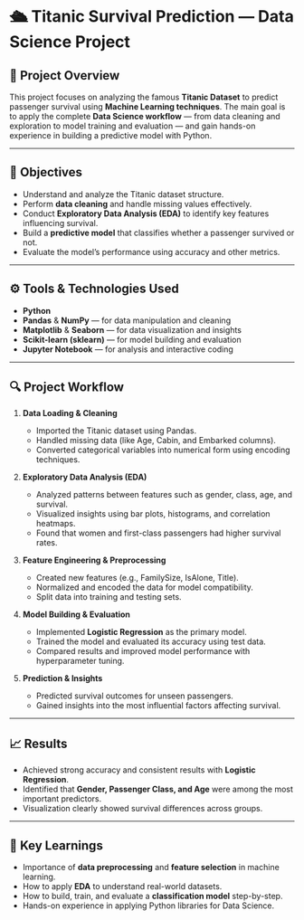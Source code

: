 
# 🛳️ Titanic Survival Prediction — Data Science Project

## 📌 **Project Overview**

This project focuses on analyzing the famous **Titanic Dataset** to predict passenger survival using **Machine Learning techniques**.
The main goal is to apply the complete **Data Science workflow** — from data cleaning and exploration to model training and evaluation — and gain hands-on experience in building a predictive model with Python.

---

## 🎯 **Objectives**

* Understand and analyze the Titanic dataset structure.
* Perform **data cleaning** and handle missing values effectively.
* Conduct **Exploratory Data Analysis (EDA)** to identify key features influencing survival.
* Build a **predictive model** that classifies whether a passenger survived or not.
* Evaluate the model’s performance using accuracy and other metrics.

---

## ⚙️ **Tools & Technologies Used**

* **Python**
* **Pandas** & **NumPy** — for data manipulation and cleaning
* **Matplotlib** & **Seaborn** — for data visualization and insights
* **Scikit-learn (sklearn)** — for model building and evaluation
* **Jupyter Notebook** — for analysis and interactive coding

---

## 🔍 **Project Workflow**

1. **Data Loading & Cleaning**

   * Imported the Titanic dataset using Pandas.
   * Handled missing data (like Age, Cabin, and Embarked columns).
   * Converted categorical variables into numerical form using encoding techniques.

2. **Exploratory Data Analysis (EDA)**

   * Analyzed patterns between features such as gender, class, age, and survival.
   * Visualized insights using bar plots, histograms, and correlation heatmaps.
   * Found that women and first-class passengers had higher survival rates.

3. **Feature Engineering & Preprocessing**

   * Created new features (e.g., FamilySize, IsAlone, Title).
   * Normalized and encoded the data for model compatibility.
   * Split data into training and testing sets.

4. **Model Building & Evaluation**

   * Implemented **Logistic Regression** as the primary model.
   * Trained the model and evaluated its accuracy using test data.
   * Compared results and improved model performance with hyperparameter tuning.

5. **Prediction & Insights**

   * Predicted survival outcomes for unseen passengers.
   * Gained insights into the most influential factors affecting survival.

---

## 📈 **Results**

* Achieved strong accuracy and consistent results with **Logistic Regression**.
* Identified that **Gender, Passenger Class, and Age** were among the most important predictors.
* Visualization clearly showed survival differences across groups.

---

## 🧠 **Key Learnings**

* Importance of **data preprocessing** and **feature selection** in machine learning.
* How to apply **EDA** to understand real-world datasets.
* How to build, train, and evaluate a **classification model** step-by-step.
* Hands-on experience in applying Python libraries for Data Science.


